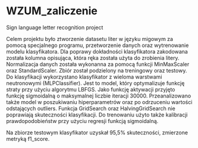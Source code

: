 # WZUM_zaliczenie
Sign language letter recognition project


Celem projektu było ztworzenie datasetu liter w języku migowym za pomocą specjalnego programu, przetworzenie danych oraz wytrenowanie modelu klasyfikatora. 
Dla poprawy dokładności klasyfikatora zakodowana została kolumna opisująca, która ręka została użyta do zrobienia litery. Normalizacja danych została wykonanna za pomocą funkcji MinMaxScaler oraz StandardScaler. Zbiór został podzielony na treningowy oraz testowy. 
Do klasyfikacji wykorzystano klasyfikator z wieloma warstwami neutronowymi (MLPClassifier).
Jest to model, który optymalizuje funkcję straty przy użyciu algorytmu LBFGS. Jako funkcję aktywacji przyjęto funkcję sigmoidalną o maksymalnej liczbie iteracji 30000. 
Przeanalizowano także model w poszukiwaniu hiperparametrów oraz po odrzuceniu wartości odstających outliers. Funkcja GridSearch oraz HalvingGridSearch nie poprawiają skuteczności klasyfikacji. 
Do trenowaniu użyto także kalibracji prawdopodobieństw  przy użyciu regresji funkcją sigmoidalną.


Na zbiorze testowym klasyfikator uzyskał 95,5% skuteczności, zmierzone metryką f1_score.
